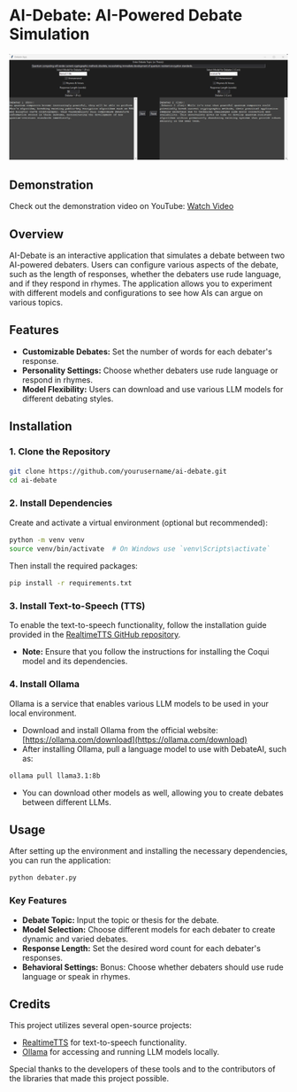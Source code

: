 
# AI-Debate: AI-Powered Debate Simulation

![Screenshot](screenshot.png)

## Demonstration

Check out the demonstration video on YouTube: [Watch Video](https://youtu.be/4n2aNJ0-7NQ)

## Overview

AI-Debate is an interactive application that simulates a debate between two AI-powered debaters. Users can configure various aspects of the debate, such as the length of responses, whether the debaters use rude language, and if they respond in rhymes. The application allows you to experiment with different models and configurations to see how AIs can argue on various topics.

## Features

- **Customizable Debates:** Set the number of words for each debater's response.
- **Personality Settings:** Choose whether debaters use rude language or respond in rhymes.
- **Model Flexibility:** Users can download and use various LLM models for different debating styles.

## Installation

### 1. Clone the Repository

```bash
git clone https://github.com/yourusername/ai-debate.git
cd ai-debate
```

### 2. Install Dependencies

Create and activate a virtual environment (optional but recommended):

```bash
python -m venv venv
source venv/bin/activate  # On Windows use `venv\Scripts\activate`
```

Then install the required packages:

```bash
pip install -r requirements.txt
```

### 3. Install Text-to-Speech (TTS)

To enable the text-to-speech functionality, follow the installation guide provided in the [RealtimeTTS GitHub repository](https://github.com/KoljaB/RealtimeTTS).

- **Note:** Ensure that you follow the instructions for installing the Coqui model and its dependencies.

### 4. Install Ollama

Ollama is a service that enables various LLM models to be used in your local environment.

- Download and install Ollama from the official website: [https://ollama.com/download](https://ollama.com/download)
- After installing Ollama, pull a language model to use with DebateAI, such as:

```bash
ollama pull llama3.1:8b
```

- You can download other models as well, allowing you to create debates between different LLMs.

## Usage

After setting up the environment and installing the necessary dependencies, you can run the application:

```bash
python debater.py
```

### Key Features

- **Debate Topic:** Input the topic or thesis for the debate.
- **Model Selection:** Choose different models for each debater to create dynamic and varied debates.
- **Response Length:** Set the desired word count for each debater's responses.
- **Behavioral Settings:** Bonus: Choose whether debaters should use rude language or speak in rhymes.

## Credits

This project utilizes several open-source projects:

- [RealtimeTTS](https://github.com/KoljaB/RealtimeTTS) for text-to-speech functionality.
- [Ollama](https://ollama.com) for accessing and running LLM models locally.

Special thanks to the developers of these tools and to the contributors of the libraries that made this project possible.


